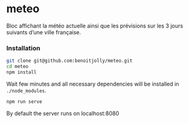 # meteo
Bloc affichant la météo actuelle ainsi que les prévisions sur les 3 jours suivants d’une ville française.

### Installation

``` bash
git clone git@github.com:benoitjolly/meteo.git
cd meteo
npm install
```

Wait few minutes and all necessary dependencies will be installed in `./node_modules`.

``` bash
npm run serve
```

By default the server runs on localhost:8080